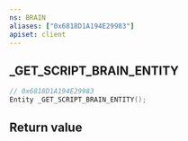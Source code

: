 ```yaml
---
ns: BRAIN
aliases: ["0x6818D1A194E29983"]
apiset: client
---
```

## _GET_SCRIPT_BRAIN_ENTITY

```c
// 0x6818D1A194E29983
Entity _GET_SCRIPT_BRAIN_ENTITY();
```



## Return value